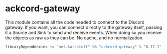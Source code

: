 # ackcord-gateway

This module contains all the code needed to connect to the Discord gateway. If you want, you can connect directly to the gateway itself, passing it a Source and Sink to send and receive events. When doing so you receive the objects as raw as they can be. No cache, and no normalization.

```scala
libraryDependencies += "net.katsstuff" %% "ackcord-gateway" % "0.17.1"
```